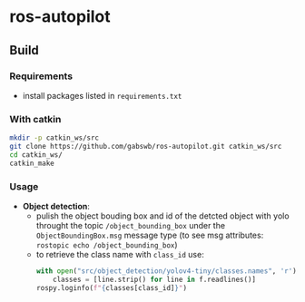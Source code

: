 # ros-autopilot
## Build
### Requirements
- install packages listed in `requirements.txt`
### With catkin
```sh
mkdir -p catkin_ws/src 
git clone https://github.com/gabswb/ros-autopilot.git catkin_ws/src
cd catkin_ws/
catkin_make
```

### Usage
- **Object detection**:
    - pulish the object bouding box and id of the detcted object with yolo throught the topic `/object_bounding_box` under the `ObjectBoundingBox.msg` message type (to see msg attributes: `rostopic echo /object_bounding_box`)
    - to retrieve the class name with `class_id` use:
        ```py
        with open("src/object_detection/yolov4-tiny/classes.names", 'r') as f:
            classes = [line.strip() for line in f.readlines()]
        rospy.loginfo(f"{classes[class_id]}")
        ```

